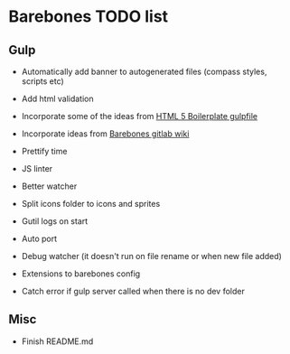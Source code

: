 # Barebones TODO list

## Gulp

 * Automatically add banner to autogenerated files (compass styles, scripts etc)
 * Add html validation
 * Incorporate some of the ideas from [HTML 5 Boilerplate gulpfile](https://github.com/h5bp/html5-boilerplate/blob/master/gulpfile.js)
 * Incorporate ideas from [Barebones gitlab wiki](https://gitlab.com/popel/barebones/wikis/home)
 
 * Prettify time
 * JS linter
 * Better watcher
 * Split icons folder to icons and sprites
 * Gutil logs on start
 * Auto port
 * Debug watcher (it doesn't run on file rename or when new file added)
 * Extensions to barebones config
 * Catch error if gulp server called when there is no dev folder

## Misc

 * Finish README.md
